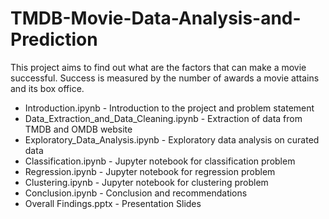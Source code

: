 # TMDB-Movie-Data-Analysis-and-Prediction

This project aims to find out what are the factors that can make a movie successful. Success is measured by the number of awards a movie attains and its box office. 

- Introduction.ipynb - Introduction to the project and problem statement
- Data_Extraction_and_Data_Cleaning.ipynb - Extraction of data from TMDB and OMDB website
- Exploratory_Data_Analysis.ipynb - Exploratory data analysis on curated data
- Classification.ipynb - Jupyter notebook for classification problem
- Regression.ipynb - Jupyter notebook for regression problem
- Clustering.ipynb - Jupyter notebook for clustering problem
- Conclusion.ipynb - Conclusion and recommendations
- Overall Findings.pptx - Presentation Slides

